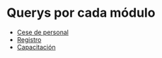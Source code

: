# Querys por cada módulo

- [Cese de personal](Cese.md)
- [Registro](Registro.md)
- [Capacitación](Capacitación.md)
  
